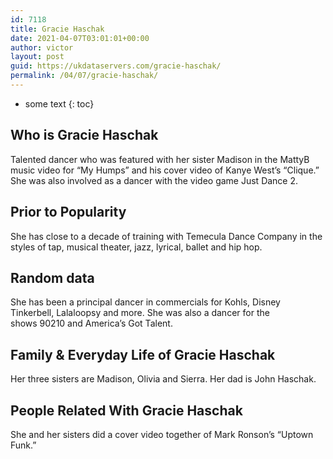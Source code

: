 ```yaml
---
id: 7118
title: Gracie Haschak
date: 2021-04-07T03:01:01+00:00
author: victor
layout: post
guid: https://ukdataservers.com/gracie-haschak/
permalink: /04/07/gracie-haschak/
---
```


* some text
{: toc}


## Who is Gracie Haschak



Talented dancer who was featured with her sister Madison in the MattyB music video for &#8220;My Humps&#8221; and his cover video of Kanye West&#8217;s &#8220;Clique.&#8221; She was also involved as a dancer with the video game Just Dance 2. 

                
                
                
## Prior to Popularity



She has close to a decade of training with Temecula Dance Company in the styles of tap, musical theater, jazz, lyrical, ballet and hip hop. 

                
                
                
## Random data



She has been a principal dancer in commercials for Kohls, Disney Tinkerbell, Lalaloopsy and more. She was also a dancer for the shows 90210 and America&#8217;s Got Talent. 

                
                
                
## Family & Everyday Life of Gracie Haschak



Her three sisters are Madison, Olivia and Sierra. Her dad is John Haschak.

                
                
                
## People Related With Gracie Haschak



She and her sisters did a cover video together of Mark Ronson&#8217;s &#8220;Uptown Funk.&#8221; 

                
              
            
          
          
          